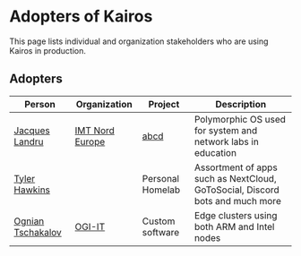 # Adopters of Kairos

This page lists individual and organization stakeholders who are using Kairos in production.

## Adopters

| Person | Organization | Project | Description |
|--------|--------------|---------|-------------|
| [Jacques Landru](https://github.com/j-landru) | [IMT Nord Europe](https://imt-nord-europe.fr/en/) | [abcd](https://framagit.org/j-landru/abcd) | Polymorphic OS used for system and network labs in education |
| [Tyler Hawkins](https://github.com/tyzbit) | | Personal Homelab | Assortment of apps such as NextCloud, GoToSocial, Discord bots and much more |
| [Ognian Tschakalov](mailto:ognian.tschakalov@ogi-it.com) | [OGI-IT](http://www.ogi-it.com/) | Custom software | Edge clusters using both ARM and Intel nodes |
